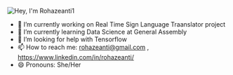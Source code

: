 
![Hey, I'm Rohazeanti1](https://user-images.githubusercontent.com/69765798/185409299-8e788b00-5761-477c-8556-e6654e8e69a9.jpg)

- 🔭 I’m currently working on Real Time Sign Language Traanslator project
- 🌱 I’m currently learning Data Science at General Assembly
- 🤔 I’m looking for help with Tensorflow
- 📫 How to reach me: rohazeanti@gmail.com , https://www.linkedin.com/in/rohazeanti/
- 😄 Pronouns: She/Her
